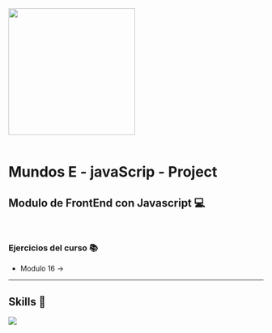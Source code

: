 <img width="250" src="https://avatars.githubusercontent.com/u/73958085?s=460&u=54b58dc50813ef5770f1890f3e3ae7f07960c1e8&v=4">

<br/>
<br/>

# Mundos E - javaScrip - Project

## Modulo de FrontEnd con Javascript 💻

<br/>

### Ejercicios del curso 📚


- Modulo 16 ->

---

## Skills 🚀

<p>
<img src="https://img.shields.io/badge/Javascript-JS-yellow">
</p>

